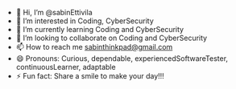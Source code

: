 - 👋 Hi, I’m @sabinEttivila
- 👀 I’m interested in Coding, CyberSecurity
- 🌱 I’m currently learning Coding and CyberSecurity
- 💞️ I’m looking to collaborate on Coding and CyberSecurity
- 📫 How to reach me sabinthinkpad@gmail.com
- 😄 Pronouns: Curious, dependable, experiencedSoftwareTester, continuousLearner, adaptable
- ⚡ Fun fact: Share a smile to make your day!!!

<!---
sabinthinkpad/sabinthinkpad is a ✨ special ✨ repository because its `README.md` (this file) appears on your GitHub profile.
You can click the Preview link to take a look at your changes.
--->
